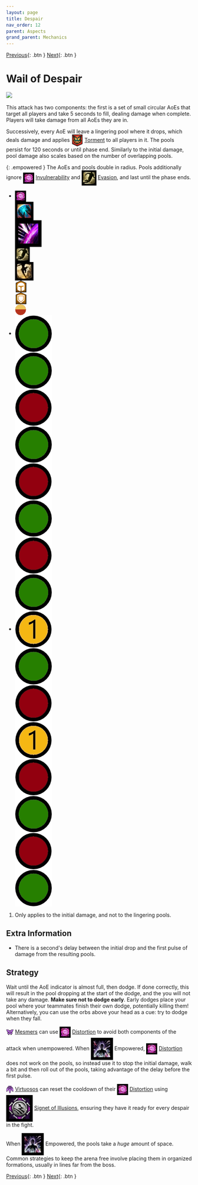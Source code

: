 ```yaml
---
layout: page
title: Despair
nav_order: 12
parent: Aspects
grand_parent: Mechanics
---
```


[Previous](gluttony.html){: .btn } [Next](){: .btn }

# Wail of Despair

<img class="attack_gif" src="../../images/mechanics/despair.gif">

This attack has two components: the first is a set of small circular AoEs that target all players and take 5 seconds to fill, dealing damage when complete. Players will take damage from all AoEs they are in.

Successively, every AoE will leave a lingering pool where it drops, which deals damage and applies <img class="inline" src="../../images/icons/torment.png" valign="middle"> [Torment](https://wiki.guildwars2.com/wiki/Torment) to all players in it. The pools persist for 120 seconds or until phase end. Similarly to the initial damage, pool damage also scales based on the number of overlapping pools.


{: .empowered }
The AoEs and pools double in radius. Pools additionally ignore <img class="inline" src="../../images/icons/distort.png" valign="middle"> [Invulnerability](https://wiki.guildwars2.com/wiki/Distortion) and <img class="inline" src="../../images/icons/dodge.png" valign="middle"> [Evasion](https://wiki.guildwars2.com/wiki/Evade), and last until the phase ends. 

<div>
  <ul class="mechtable">
    <li class="table-header">
      <div class="col">
        <img class="table-img" src="../../images/icons/distort.png" valign="middle">
      </div>
      <div class="col">
        <img class="table-img"  src="../../images/icons/nodmg.png" valign="middle">
      </div>
      <div class="col">
        <img class="table-img"  src="../../images/icons/reflect.png" valign="middle">
      </div>
      <div class="col">
        <img class="table-img"  src="../../images/icons/dodge.png" valign="middle">
      </div>
      <div class="col">
        <img class="table-img"  src="../../images/icons/jump.webp" valign="middle">
      </div>
      <div class="col">
        <img class="table-img"  src="../../images/icons/prot.png" valign="middle">
      </div>
      <div class="col">
        <img class="table-img"  src="../../images/icons/block.png" valign="middle">
      </div>
      <div class="col">
        <img class="table-img"  src="../../images/icons/barrier.webp" valign="middle">
      </div>
    </li>
    <li class="table-row">
      <div class="col">
        <img class="table-img"  src="../../images/icons/ok.webp" valign="middle">
      </div>
      <div class="col">
        <img class="table-img"  src="../../images/icons/ok.webp" valign="middle">
      </div>
      <div class="col">
        <img class="table-img"  src="../../images/icons/notok.webp" valign="middle">
      </div>
      <div class="col">
        <img class="table-img"  src="../../images/icons/ok.webp" valign="middle">
      </div>
      <div class="col">
        <img class="table-img"  src="../../images/icons/notok.webp" valign="middle">
      </div>
      <div class="col">
        <img class="table-img"  src="../../images/icons/ok.webp" valign="middle">
      </div>
      <div class="col">
        <img class="table-img"  src="../../images/icons/notok.webp" valign="middle">
      </div>
      <div class="col">
        <img class="table-img"  src="../../images/icons/ok.webp" valign="middle">
      </div>
    </li>
    <li class="table-row">
      <div class="col">
        <img class="table-img"  src="../../images/icons/kinda1.webp" valign="middle">
      </div>
      <div class="col">
        <img class="table-img"  src="../../images/icons/ok.webp" valign="middle">
      </div>
      <div class="col">
        <img class="table-img"  src="../../images/icons/notok.webp" valign="middle">
      </div>
      <div class="col">
        <img class="table-img"  src="../../images/icons/kinda1.webp" valign="middle">
      </div>
      <div class="col">
        <img class="table-img"  src="../../images/icons/notok.webp" valign="middle">
      </div>
      <div class="col">
        <img class="table-img"  src="../../images/icons/ok.webp" valign="middle">
      </div>
      <div class="col">
        <img class="table-img"  src="../../images/icons/notok.webp" valign="middle">
      </div>
      <div class="col">
        <img class="table-img"  src="../../images/icons/ok.webp" valign="middle">
      </div>
    </li>
  </ul>
</div>

1. Only applies to the initial damage, and not to the lingering pools.

## Extra Information

- There is a second's delay between the initial drop and the first pulse of damage from the resulting pools.

## Strategy

Wait until the AoE indicator is almost full, then dodge. If done correctly, this will result in the pool dropping at the start of the dodge, and the you will not take any damage. **Make sure not to dodge early**. Early dodges place your pool where your teammates finish their own dodge, potentially killing them! Alternatively, you can use the orbs above your head as a cue: try to dodge when they fall.

<img class="inline" src="../../images/icons/mesmer.png" valign="middle"> [Mesmers](https://wiki.guildwars2.com/wiki/Mesmer) can use <img class="inline" src="../../images/icons/distort.png" valign="middle"> [Distortion](https://wiki.guildwars2.com/wiki/Distortion)  to avoid both components of the attack when unempowered. When <img class="inline" src="../../images/icons/add_empowered.webp" valign="middle"> Empowered, <img class="inline" src="../../images/icons/distort.png" valign="middle"> [Distortion](https://wiki.guildwars2.com/wiki/Distortion) does not work on the pools, so instead use it to stop the initial damage, walk a bit and then roll out of the pools, taking advantage of the delay before the first pulse. 

<img class="inline" src="../../images/icons/virtuoso.png" valign="middle"> [Virtuosos](https://wiki.guildwars2.com/wiki/Virtuoso) can reset the cooldown of their <img class="inline" src="../../images/icons/distort.png" valign="middle"> [Distortion](https://wiki.guildwars2.com/wiki/Distortion) using <img class="inline" src="../../images/icons/illusions.png" valign="middle"> [Signet of Illusions](https://wiki.guildwars2.com/wiki/Signet_of_Illusions), ensuring they have it ready for every despair in the fight.

When <img class="inline" src="../../images/icons/add_empowered.webp" valign="middle"> Empowered, the pools take a _huge_ amount of space. Common strategies to keep the arena free involve placing them in organized formations, usually in lines far from the boss.



[Previous](gluttony.html){: .btn } [Next](){: .btn }

[Empowered]: https://wiki.guildwars2.com/wiki/Empowered_(Cerus)